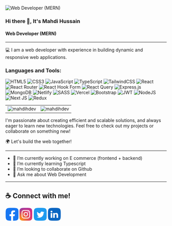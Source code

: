 ![Web Developer (MERN)](https://pbs.twimg.com/profile_banners/1783487583043129344/1727802808/1500x500)
### Hi there 👋, It's Mahdi Hussain 
#### Web Developer (MERN)

---
 
💻 I am a web developer with experience in building dynamic and responsive web applications.   


<h3 align="left">Languages and Tools:</h3>

![HTML5](https://img.shields.io/badge/html5-%23E34F26.svg?style=for-the-badge&logo=html5&logoColor=white)
![CSS3](https://img.shields.io/badge/css3-%231572B6.svg?style=for-the-badge&logo=css3&logoColor=white)
![JavaScript](https://img.shields.io/badge/javascript-%23323330.svg?style=for-the-badge&logo=javascript&logoColor=%23F7DF1E)
![TypeScript](https://img.shields.io/badge/typescript-%23007ACC.svg?style=for-the-badge&logo=typescript&logoColor=white)
![TailwindCSS](https://img.shields.io/badge/tailwindcss-%2338B2AC.svg?style=for-the-badge&logo=tailwind-css&logoColor=white)
![React](https://img.shields.io/badge/react-%2320232a.svg?style=for-the-badge&logo=react&logoColor=%2361DAFB)
![React Router](https://img.shields.io/badge/React_Router-CA4245?style=for-the-badge&logo=react-router&logoColor=white)
![React Hook Form](https://img.shields.io/badge/React%20Hook%20Form-%23EC5990.svg?style=for-the-badge&logo=reacthookform&logoColor=white)
![React Query](https://img.shields.io/badge/-React%20Query-FF4154?style=for-the-badge&logo=react%20query&logoColor=white)
![Express.js](https://img.shields.io/badge/express.js-%23404d59.svg?style=for-the-badge&logo=express&logoColor=%2361DAFB)
![MongoDB](https://img.shields.io/badge/MongoDB-%234ea94b.svg?style=for-the-badge&logo=mongodb&logoColor=white)
![Netlify](https://img.shields.io/badge/netlify-%23000000.svg?style=for-the-badge&logo=netlify&logoColor=#00C7B7)
![SASS](https://img.shields.io/badge/SASS-hotpink.svg?style=for-the-badge&logo=SASS&logoColor=white)
![Vercel](https://img.shields.io/badge/vercel-%23000000.svg?style=for-the-badge&logo=vercel&logoColor=white)
![Bootstrap](https://img.shields.io/badge/bootstrap-%238511FA.svg?style=for-the-badge&logo=bootstrap&logoColor=white)
![JWT](https://img.shields.io/badge/JWT-black?style=for-the-badge&logo=JSON%20web%20tokens)
![NodeJS](https://img.shields.io/badge/node.js-6DA55F?style=for-the-badge&logo=node.js&logoColor=white)
![Next JS](https://img.shields.io/badge/Next-black?style=for-the-badge&logo=next.js&logoColor=white)
![Redux](https://img.shields.io/badge/redux-%23593d88.svg?style=for-the-badge&logo=redux&logoColor=white)




<table width="100%">
  <tr>
    <td align="center" width="50%">
      <img src="https://github-readme-stats.vercel.app/api?username=mahdihdev&show_icons=true&locale=en" alt="mahdihdev" style="max-width: 100%;" />
    </td>
    <td align="center" width="50%">
      <img src="https://github-readme-streak-stats.herokuapp.com/?user=mahdihdev" alt="mahdihdev" style="max-width: 100%;" />
    </td>
  </tr>
</table>






I'm passionate about creating efficient and scalable solutions, and always eager to learn new technologies. Feel free to check out my projects or collaborate on something new!  

🌍 Let's build the web together!

--- 

- 🔭 I’m currently working on E commerce (frontend + backend) 
- 🌱 I’m currently learning Typescript
- 👯 I’m looking to collaborate on Github 
- 💬 Ask me about Web Development 

---

## ☕ Connect with me!
[<img src='https://github.com/MahdiHDev/MahdiHDev/blob/main/img/facebook.png?raw=true' alt='facebook' height='40'>](https://www.facebook.com/mahdi.hussain.M/)  [<img src='https://github.com/MahdiHDev/MahdiHDev/blob/main/img/instagram.png?raw=true' alt='instagram' height='40'>](https://www.instagram.com/mahdihussa1n/)  [<img src='https://github.com/MahdiHDev/MahdiHDev/blob/main/img/twitter.png?raw=true' alt='twitter' height='40'>](https://x.com/Mahdi_hussain01)  [<img src='https://github.com/MahdiHDev/MahdiHDev/blob/main/img/linkedin.png?raw=true' alt='linkedin' height='40'>](https://www.linkedin.com/in/mahdi-hussain-45b11b313/)  
